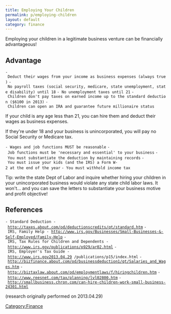 ```yaml
---
title: Employing Your Children
permalink: p/employing-children
layout: default
category: finance
---
```


Employing your children in a legitimate business venture can be financially advantageous!

Advantage
---------

`- Deduct their wages from your income as business expenses (always true)`
`- No payroll taxes (social security, medicare, state unemployment, state disability) until 18`
`- No unemployment taxes until 21`
`- Children don't pay taxes on earned income up to the standard deduction ($6100 in 2013)`
`- Children can open an IRA and guarantee future millionaire status`

If your child is any age less than 21, you can hire them and deduct their wages as business expenses.

If they're under 18 and your business is unincorporated, you will pay no Social Security or Medicare tax.

`- Wages and job functions MUST be reasonable`
`- Job functions must be 'necessary and essential' to your business`
`- You must substantiate the deduction by maintaining records`
`- You must issue your kids (and the IRS) a Form W-2 at the end of the year`
`- You must withhold income tax`

Tip: write the state Dept of Labor and inquire whether hiring your children in your unincorporated business would violate any state child labor laws. It won't... and you can save the letters to substantiate your business motive and profit objective!

References
----------

`- Standard Deduction - `[`http://taxes.about.com/od/deductionscredits/qt/standard.htm`](http://taxes.about.com/od/deductionscredits/qt/standard.htm)
`- IRS, Family Help - `[`http://www.irs.gov/Businesses/Small-Businesses-&-Self-Employed/Family-Help`](http://www.irs.gov/Businesses/Small-Businesses-&-Self-Employed/Family-Help)
`- IRS, Tax Rules for Children and Dependents - `[`http://www.irs.gov/publications/p929/ar02.html`](http://www.irs.gov/publications/p929/ar02.html)
`- IRS, Employer's Tax Guide - `[`http://www.irs.gov2013.04.29`](http://www.irs.gov2013.04.29)` /publications/p15/index.html`
`- `[`http://bizfinance.about.com/od/businessdeduction1/qt/Salaries_and_Wages.htm`](http://bizfinance.about.com/od/businessdeduction1/qt/Salaries_and_Wages.htm)
`- `[`http://biztaxlaw.about.com/od/employmentlaws/f/hiringchildren.htm`](http://biztaxlaw.about.com/od/employmentlaws/f/hiringchildren.htm)
`- `[`http://www.reesnet.com/tax/planning/lvl02800.htm`](http://www.reesnet.com/tax/planning/lvl02800.htm)
`- `[`http://smallbusiness.chron.com/can-hire-children-work-small-business-24301.html`](http://smallbusiness.chron.com/can-hire-children-work-small-business-24301.html)

(research originally performed on 2013.04.29)

[Category:Finance](/Category:Finance "wikilink")
